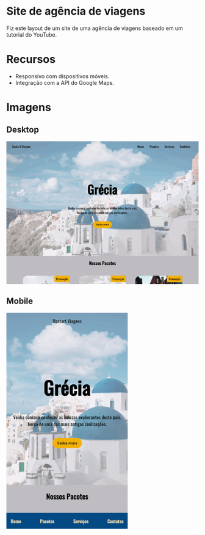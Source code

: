 # Site de agência de viagens

Fiz este layout de um site de uma agência de viagens baseado em um tutorial do YouTube.


# Recursos

 - Responsivo com dispositivos móveis.
 - Integração com a API do Google Maps.

# Imagens
## Desktop
![GIF DESKTOP](https://github.com/gustavoA7X612BR/site-viagens/blob/master/assets/gif-desktop.gif)
## Mobile
![GIF MOBILE](https://github.com/gustavoA7X612BR/site-viagens/blob/master/assets/gif-mobile.gif)
